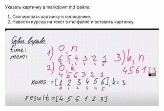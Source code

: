Указать картинку в markdown md файле:
1) Скопировать картинку в проводнике.
2) Навести курсор на текст в md файле и вставить картинку.

![1](1.png)
